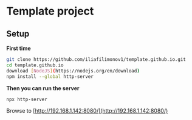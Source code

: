 # Template project


## Setup

**First time**

```bash
git clone https://github.com/iliafilimonov1/template.github.io.git
cd template.github.io
download [NodeJS](https://nodejs.org/en/download)
npm install --global http-server
```

**Then you can run the server**

```bash
npx http-server
```

Browse to [http://192.168.1.142:8080/](http://192.168.1.142:8080/)
